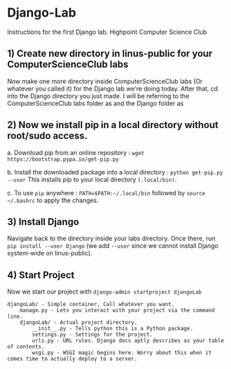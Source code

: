 # Django-Lab
Instructions for the first Django lab. Highpoint Computer Science Club

## 1) Create new directory in linus-public for your ComputerScienceClub labs
Now make one more directory inside ComputerScienceClub labs (Or whatever you called it) for the Django lab we're doing today. After that, cd into the Django directory you just made.
I will be referring to the ComputerScienceClub labs folder as <cscLabs> and the Django folder as <django>

## 2) Now we install pip in a local directory without root/sudo access.
a. Download pip from an online repository : `wget https://bootstrap.pypa.io/get-pip.py`

b. Install the downloaded package into a local directory : `python get-pip.py --user`
   This installs pip to your local directory `(.local/bin)`.

c. To use `pip` anywhere : `PATH=$PATH:~/.local/bin` followed by `source ~/.bashrc` to apply the changes.

## 3) Install Django
Navigate back to the <django> directory inside your <cscLabs> labs directory. Once there, run `pip install --user Django` (we add `--user` since we cannot install Django system-wide on linus-public).

## 4) Start Project

Now we start our project with `django-admin startproject djangoLab`

```
djangoLab/ - Simple container, Call whatever you want.
    manage.py - Lets you interact with your project via the command line.
    djangoLab/ - Actual project directory.
        __init__.py - Tells python this is a Python package.
        settings.py - Settings for the project.
        urls.py - URL rules. Django docs aptly describes as your table of contents.
        wsgi.py - WSGI magic begins here. Worry about this when it comes time to actually deploy to a server.
```
